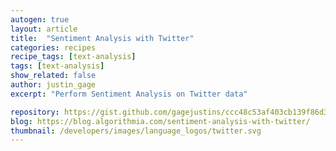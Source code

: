 ```yaml
---
autogen: true
layout: article
title:  "Sentiment Analysis with Twitter"
categories: recipes
recipe_tags: [text-analysis]
tags: [text-analysis]
show_related: false
author: justin_gage
excerpt: "Perform Sentiment Analysis on Twitter data"

repository: https://gist.github.com/gagejustins/ccc48c53af403cb139f86d34b78d7022
blog: https://blog.algorithmia.com/sentiment-analysis-with-twitter/
thumbnail: /developers/images/language_logos/twitter.svg
---
```

